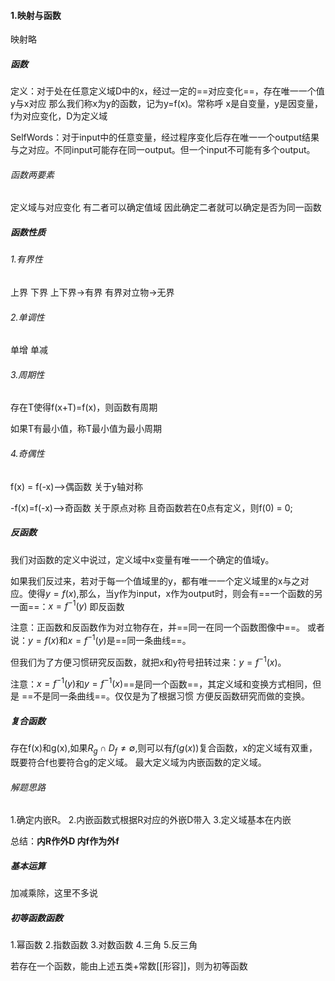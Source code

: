 
#### 1.映射与函数
映射略


##### 函数
定义：对于处在任意定义域D中的x，经过一定的==对应变化==，存在唯一一个值y与x对应
那么我们称x为y的函数，记为y=f(x)。常称呼 x是自变量，y是因变量，f为对应变化，D为定义域

SelfWords：对于input中的任意变量，经过程序变化后存在唯一一个output结果与之对应。不同input可能存在同一output。但一个input不可能有多个output。
###### 函数两要素
定义域与对应变化
有二者可以确定值域
因此确定二者就可以确定是否为同一函数

##### 函数性质

###### 1.有界性
上界
下界
上下界->有界
有界对立物->无界
###### 2.单调性
单增
单减
###### 3.周期性
存在T使得f(x+T)=f(x)，则函数有周期

如果T有最小值，称T最小值为最小周期
###### 4.奇偶性

f(x) = f(-x)-->偶函数    关于y轴对称

-f(x)=f(-x)-->奇函数     关于原点对称
且奇函数若在0点有定义，则f(0) = 0;


##### 反函数
我们对函数的定义中说过，定义域中x变量有唯一一个确定的值域y。

如果我们反过来，若对于每一个值域里的y，都有唯一一个定义域里的x与之对应。使得$y=f(x)$,那么，当y作为input，x作为output时，则会有==一个函数的另一面==：$x=f^{-1}(y)$
即反函数

注意：正函数和反函数作为对立物存在，并==同一在同一个函数图像中==。
或者说：$y=f(x)$和$x=f^{-1}(y)$是==同一条曲线==。

但我们为了方便习惯研究反函数，就把x和y符号扭转过来：$y=f^{-1}(x)$。

注意：$x=f^{-1}(y)$和$y=f^{-1}(x)$==是同一个函数==，其定义域和变换方式相同，但是 ==不是同一条曲线==。仅仅是为了根据习惯 方便反函数研究而做的变换。



##### 复合函数
存在f(x)和g(x),如果$R_{g}\cap D_{f}\neq\emptyset$,则可以有$f(g(x))$复合函数，x的定义域有双重，既要符合f也要符合g的定义域。
最大定义域为内嵌函数的定义域。

###### 解题思路
1.确定内嵌R。
2.内嵌函数式根据R对应的外嵌D带入
3.定义域基本在内嵌

总结：**内R作外D   内f作为外f**
##### 基本运算
加减乘除，这里不多说
##### 初等函数函数
1.幂函数
2.指数函数
3.对数函数
4.三角
5.反三角

若存在一个函数，能由上述五类+常数[[形容]]，则为初等函数